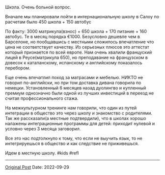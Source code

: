 Школа. Очень больной вопрос.

Вначале мы планировали пойти в интернациональную школу в Салоу по расчетам было 450 школа + 150 автобус

По факту: 3000 матрикула(взнос) + 650 школа + 170 питание + 160 автобус. Те в месяц порядка €1000. Безусловно дешевле чем в Барселоне, но пообщавшись с местными сложилось впечатление что цена не соответствует качеству. Из серьезных плюсов это аттестат который признается по всей европе. Нам очень хвалили француский лицей в Реусе(матрикула 650), но преподавание на французском в довесок к каталанскому, испанскому и английскому показалось перебором.

Еще очень впечатлил поход за матрасами и мебелью. НИКТО не говорил по-английски, но при том доставка дивана говорила по немецки. Установленный 6 месяцев назад дуолингво и купленный премиум однозначно были одной из лучших инвестиций в переезд не считая профессионального стажа.


На межкультурном тренинге нам говорили, что один из путей интеграции в общество это через школу и знакомство с родителями. Так же рассказали(а местные подтвердили), что в школах хорошо налажены интеграционные программы для детей: приходит нулевой и условно через 3 месяца заговорил.

Все это нас подтолкнуло к тому, что если не выучить язык, то не интегрируешься в общество и как следствие не приживешься.

Идем в местную школу. #kids #refl

---
[Original Post](https://t.me/lev2tarragona/277)
Date: 2022-09-29
